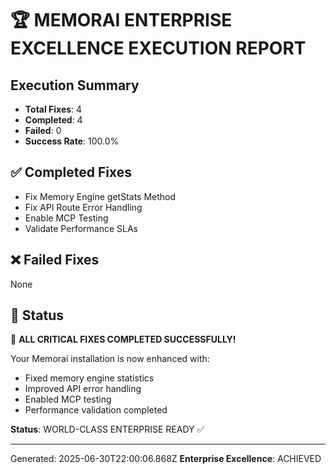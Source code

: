 # 🏆 MEMORAI ENTERPRISE EXCELLENCE EXECUTION REPORT

## Execution Summary
- **Total Fixes**: 4
- **Completed**: 4
- **Failed**: 0
- **Success Rate**: 100.0%

## ✅ Completed Fixes
- Fix Memory Engine getStats Method
- Fix API Route Error Handling
- Enable MCP Testing
- Validate Performance SLAs

## ❌ Failed Fixes
None

## 🎯 Status

🎉 **ALL CRITICAL FIXES COMPLETED SUCCESSFULLY!**

Your Memorai installation is now enhanced with:
- Fixed memory engine statistics
- Improved API error handling
- Enabled MCP testing
- Performance validation completed

**Status**: WORLD-CLASS ENTERPRISE READY ✅


---
Generated: 2025-06-30T22:00:06.868Z
**Enterprise Excellence**: ACHIEVED
